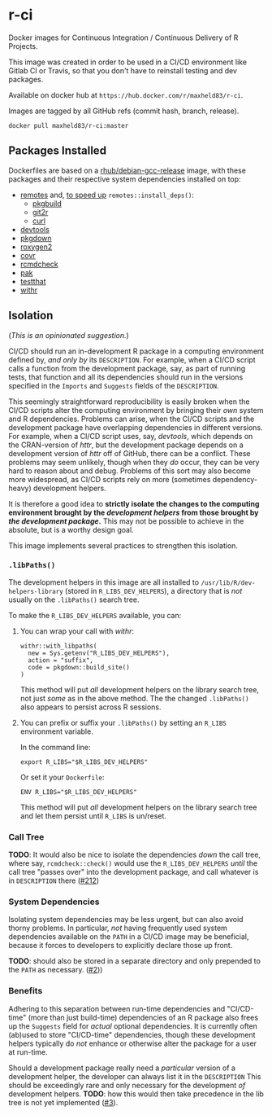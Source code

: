 # r-ci

Docker images for Continuous Integration / Continuous Delivery of R Projects. 

This image was created in order to be used in a CI/CD environment like Gitlab CI or Travis, so that you don't have to reinstall testing and dev packages. 

Available on docker hub at `https://hub.docker.com/r/maxheld83/r-ci`.

Images are tagged by all GitHub refs (commit hash, branch, release).

```
docker pull maxheld83/r-ci:master
```


## Packages Installed

Dockerfiles are based on a [rhub/debian-gcc-release](https://github.com/r-hub/rhub-linux-builders) image, with these packages and their respective system dependencies installed on top: 

- [remotes](https://remotes.r-lib.org) and, [to speed up](https://remotes.r-lib.org) `remotes::install_deps()`:
    - [pkgbuild](https://github.com/r-lib/pkgbuild)
    - [git2r](git2r.r-lib)
    - [curl](https://github.com/jeroen/curl/)
- [devtools](http://devtools.r-lib.org)
- [pkgdown](http://pkgdown.r-lib.org)
- [roxygen2](https://cran.r-project.org/web/packages/roxygen2/index.html)
- [covr](https://covr.r-lib.org)
- [rcmdcheck](https://github.com/r-lib/rcmdcheck)
- [pak](https://pak.r-lib.org)
- [testthat](https://testthat.r-lib.org)
- [withr](http://withr.r-lib.org)


## Isolation

(*This is an opinionated suggestion.*)

CI/CD should run an in-development R package in a computing environment defined by, *and only by* its `DESCRIPTION`.
For example, when a CI/CD script calls a function from the development package, say, as part of running tests, that function and all its dependencies should run in the versions specified in the `Imports` and `Suggests` fields of the `DESCRIPTION`.

This seemingly straightforward reproducibility is easily broken when the CI/CD scripts alter the computing environment by bringing their *own* system and R dependencies.
Problems can arise, when the CI/CD scripts and the development package have overlapping dependencies in different versions.
For example, when a CI/CD script uses, say, *devtools*, which depends on the CRAN-version of *httr*, but the development package depends on a development version of *httr* off of GitHub, there can be a conflict.
These problems may seem unlikely, though when they *do* occur, they can be very hard to reason about and debug.
Problems of this sort may also become more widespread, as CI/CD scripts rely on more (sometimes dependency-heavy) development helpers.

It is therefore a good idea to **strictly isolate the changes to the computing environment brought by the *development helpers* from those brought by *the development package*.**
This may not be possible to achieve in the absolute, but is a worthy design goal.

This image implements several practices to strengthen this isolation.


### `.libPaths()`

The development helpers in this image are all installed to `/usr/lib/R/dev-helpers-library` (stored in `R_LIBS_DEV_HELPERS`), a directory that is *not* usually on the `.libPaths()` search tree.

To make the `R_LIBS_DEV_HELPERS` available, you can:

1. You can wrap your call with *withr*:
    
    ```
    withr::with_libpaths(
      new = Sys.getenv("R_LIBS_DEV_HELPERS"),
      action = "suffix", 
      code = pkgdown::build_site()
    )
    ```
    
    This method will put *all* development helpers on the library search tree, not just *some* as in the above method.
    The the changed `.libPaths()` also appears to persist across R sessions.
    
2. You can prefix or suffix your `.libPaths()` by setting an `R_LIBS` environment variable.
    
    In the command line:
    
    ```
    export R_LIBS="$R_LIBS_DEV_HELPERS"
    ```
    
    Or set it your `Dockerfile`:
    
    ```
    ENV R_LIBS="$R_LIBS_DEV_HELPERS"
    ```
    
    This method will put *all* development helpers on the library search tree and let them persist until `R_LIBS` is un/reset.


### Call Tree

**TODO**: It would also be nice to isolate the dependencies *down* the call tree, where say, `rcmdcheck::check()` would use the `R_LIBS_DEV_HELPERS` *until* the call tree "passes over" into the development package, and call whatever is in `DESCRIPTION` there ([#212](https://github.com/r-lib/ghactions/issues/212))


### System Dependencies

Isolating system dependencies may be less urgent, but can also avoid thorny problems.
In particular, *not* having frequently used system dependencies available on the `PATH` in a CI/CD image may be beneficial, because it forces to developers to explicitly declare those up front.

**TODO**: should also be stored in a separate directory and only prepended to the `PATH` as necessary. ([#2](https://github.com/maxheld83/r-ci/issues/2)))


### Benefits

Adhering to this separation between run-time dependencies and "CI/CD-time" (more than just build-time) dependencies of an R package also frees up the `Suggests` field for *actual*  optional dependencies.
It is currently often (ab)used to store "CI/CD-time" dependencies, though these development helpers typically do *not* enhance or otherwise alter the package for a user at run-time.

Should a development package really need a *particular* version of a development helper, the developer can always list it in the `DESCRIPTION`
This should be exceedingly rare and only necessary for the development *of* development helpers.
**TODO**: how this would then take precedence in the lib tree is not yet implemented ([#3](https://github.com/maxheld83/r-ci/issues/3)).
